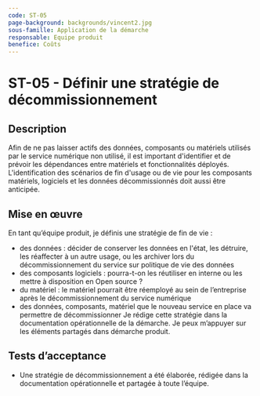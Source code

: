 ```yaml
---
code: ST-05
page-background: backgrounds/vincent2.jpg
sous-famille: Application de la démarche
responsable: Equipe produit
benefice: Coûts
---
```

# ST-05 - Définir une stratégie de décommissionnement 

## Description

Afin de ne pas laisser actifs des données, composants ou matériels utilisés par le service numérique non utilisé, il est important d'identifier et de prévoir les dépendances entre matériels et fonctionnalités déployés. L'identification des scénarios de fin d'usage ou de vie pour les composants matériels, logiciels et les données décommissionnés doit aussi être anticipée.

## Mise en œuvre

En tant qu’équipe produit, je définis une stratégie de fin de vie :

- des données : décider de conserver les données en l'état, les détruire, les réaffecter à un autre usage, ou les archiver lors du décommissionnement du service sur politique de vie des données
- des composants logiciels : pourra-t-on les réutiliser en interne ou les mettre à disposition en Open source ?
- du matériel : le matériel pourrait être réemployé au sein de l’entreprise après le décommissionnement du service numérique
- des données, composants, matériel que le nouveau service en place va permettre de décommissionner
  Je rédige cette stratégie dans la documentation opérationnelle de la démarche. Je peux m’appuyer sur les éléments partagés dans démarche produit.

## Tests d’acceptance

- Une stratégie de décommissionnement a été élaborée, rédigée dans la documentation opérationnelle et partagée à toute l’équipe.
